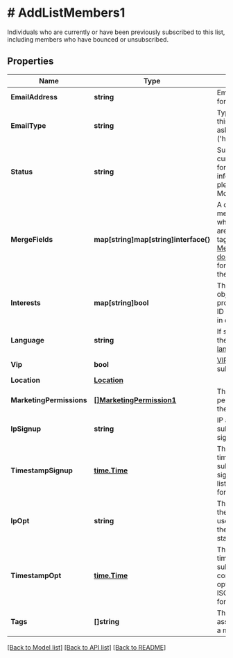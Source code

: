 # # AddListMembers1
Individuals who are currently or have been previously subscribed to this list, including members who have bounced or unsubscribed.

## Properties 


Name | Type | Description | Notes
------------ | ------------- | ------------- | -------------
**EmailAddress**| **string** | Email address for a subscriber.  |
**EmailType**| **string** | Type of email this member asked to get (&#39;html&#39; or &#39;text&#39;).  | [optional]
**Status**| **string** | Subscriber&#39;s current status. for more information please, see Model/string.php  |
**MergeFields**| **map[string]map[string]interface{}** | A dictionary of merge fields where the keys are the merge tags. See the [Merge Fields documentation](https://mailchimp.com/developer/marketing/docs/merge-fields/#structure) for more about the structure.  | [optional]
**Interests**| **map[string]bool** | The key of this object&#39;s properties is the ID of the interest in question.  | [optional]
**Language**| **string** | If set/detected, the [subscriber&#39;s language](https://mailchimp.com/help/view-and-edit-contact-languages/).  | [optional]
**Vip**| **bool** | [VIP status](https://mailchimp.com/help/designate-and-send-to-vip-contacts/) for subscriber.  | [optional]
**Location**| [**Location**](Location.md) |   | [optional]
**MarketingPermissions**| [**[]MarketingPermission1**](MarketingPermission1.md) | The marketing permissions for the subscriber.  | [optional]
**IpSignup**| **string** | IP address the subscriber signed up from.  | [optional]
**TimestampSignup**| [**time.Time**](time.Time.md) | The date and time the subscriber signed up for the list in ISO 8601 format.  | [optional]
**IpOpt**| **string** | The IP address the subscriber used to confirm their opt-in status.  | [optional]
**TimestampOpt**| [**time.Time**](time.Time.md) | The date and time the subscriber confirmed their opt-in status in ISO 8601 format.  | [optional]
**Tags**| **[]string** | The tags that are associated with a member.  | [optional]


[[Back to Model list]](../../README.md#models) [[Back to API list]](../../README.md#endpoints) [[Back to README]](../../README.md)

